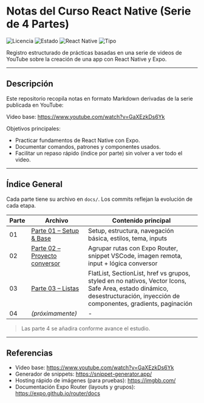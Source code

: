 <div>
	<h1>Notas del Curso React Native (Serie de 4 Partes)</h1>
	<p>
		<img alt="Licencia" src="https://img.shields.io/badge/license-MIT-green" />
		<img alt="Estado" src="https://img.shields.io/badge/avance-parte%2002-blue" />
		<img alt="React Native" src="https://img.shields.io/badge/react--native-expo-blue" />
		<img alt="Tipo" src="https://img.shields.io/badge/docs-notas-informational" />
	</p>
	<p>Registro estructurado de prácticas basadas en una serie de videos de YouTube sobre la creación de una app con React Native y Expo.</p>
</div>

---

## Descripción

Este repositorio recopila notas en formato Markdown derivadas de la serie publicada en YouTube:

Video base: https://www.youtube.com/watch?v=GaXEzkDs6Yk

Objetivos principales:

- Practicar fundamentos de React Native con Expo.
- Documentar comandos, patrones y componentes usados.
- Facilitar un repaso rápido (índice por parte) sin volver a ver todo el video.

---

## Índice General

Cada parte tiene su archivo en `docs/`. Los commits reflejan la evolución de cada etapa.

| Parte | Archivo                                                           | Contenido principal                                                                                                                                                       |
| ----- | ----------------------------------------------------------------- | ------------------------------------------------------------------------------------------------------------------------------------------------------------------------- |
| 01    | [Parte 01 – Setup & Base](docs/parte_01_setup_base)               | Setup, estructura, navegación básica, estilos, tema, inputs                                                                                                               |
| 02    | [Parte 02 – Proyecto conversor](docs/parte_02_proyecto_conversor) | Agrupar rutas con Expo Router, snippet VSCode, imagen remota, input + lógica conversor                                                                                    |
| 03    | [Parte 03 – Listas](docs/parte_03_listas)                         | FlatList, SectionList, href vs grupos, styled en no nativos, Vector Icons, Safe Area, estado dinámico, desestructuración, inyección de componentes, gradients, paginación |
| 04    | _(próximamente)_                                                  | -                                                                                                                                                                         |

> Las parte 4 se añadira conforme avance el estudio.

---

## Referencias

- Video base: https://www.youtube.com/watch?v=GaXEzkDs6Yk
- Generador de snippets: https://snippet-generator.app/
- Hosting rápido de imágenes (para pruebas): https://imgbb.com/
- Documentación Expo Router (layouts y grupos): https://expo.github.io/router/docs
